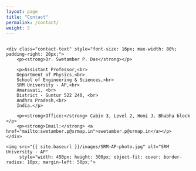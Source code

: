 ```yaml
---
layout: page
title: "Contact"
permalink: /contact/
weight: 5
---
```


<div class="contact-container" style="display: flex; justify-content: center; align-items: center;">

    <div class="contact-text" style="font-size: 16px; max-width: 80%; padding-right: 20px;">
        <p><strong>Dr. Swetamber P. Das</strong></p>

        <p>Assistant Professor,<br>
        Department of Physics,<br>
        School of Engineering & Sciences,<br>
        SRM University - AP,<br>
        Amaravati, <br>
        District - Guntur 522 240, <br>
        Andhra Pradesh,<br>
        India.</p>

        <p><strong>Office:</strong> Cabin 3, Level 2, Homi J. Bhabha block </p>
        <p><strong>Email:</strong> <a href="mailto:swetamber.p@srmap.in">swetamber.p@srmap.in</a></p>
    </div>

    <img src="{{ site.baseurl }}/images/SRM-AP-photo.jpg" alt="SRM University - AP" 
         style="width: 450px; height: 300px; object-fit: cover; border-radius: 10px; margin-left: 50px;">

</div>
